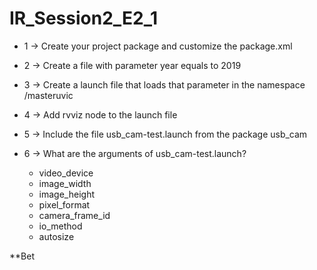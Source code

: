 # IR_Session2_E2_1

* 1 -> Create your project package and customize the package.xml

* 2 -> Create a file with parameter year equals to 2019

* 3 -> Create a launch file that loads that parameter in the namespace /masteruvic

* 4 -> Add rvviz node to the launch file

* 5 -> Include the file usb_cam-test.launch from the package usb_cam

* 6 -> What are the arguments of usb_cam-test.launch?

	- video_device
	- image_width
	- image_height
	- pixel_format
	- camera_frame_id
	- io_method
	- autosize




**Bet
